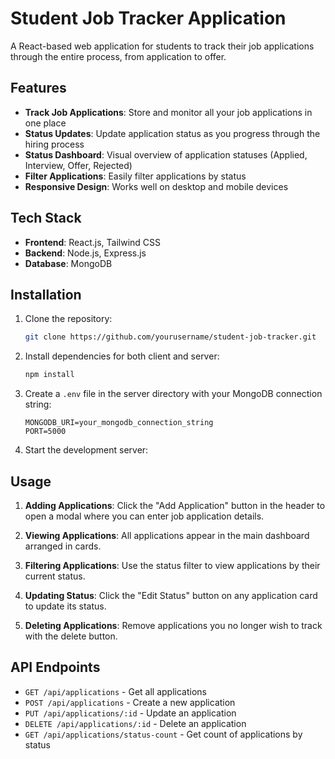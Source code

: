 # Student Job Tracker Application
A React-based web application for students to track their job applications through the entire process, from application to offer.

## Features
- **Track Job Applications**: Store and monitor all your job applications in one place
- **Status Updates**: Update application status as you progress through the hiring process
- **Status Dashboard**: Visual overview of application statuses (Applied, Interview, Offer, Rejected)
- **Filter Applications**: Easily filter applications by status
- **Responsive Design**: Works well on desktop and mobile devices

## Tech Stack

- **Frontend**: React.js, Tailwind CSS
- **Backend**: Node.js, Express.js
- **Database**: MongoDB

## Installation
1. Clone the repository:
   ```bash
   git clone https://github.com/yourusername/student-job-tracker.git

2. Install dependencies for both client and server:
   ```bash
   npm install
   

3. Create a `.env` file in the server directory with your MongoDB connection string:
   ```
   MONGODB_URI=your_mongodb_connection_string
   PORT=5000
   ```

4. Start the development server:

## Usage

1. **Adding Applications**: Click the "Add Application" button in the header to open a modal where you can enter job application details.

2. **Viewing Applications**: All applications appear in the main dashboard arranged in cards.

3. **Filtering Applications**: Use the status filter to view applications by their current status.

4. **Updating Status**: Click the "Edit Status" button on any application card to update its status.

5. **Deleting Applications**: Remove applications you no longer wish to track with the delete button.

## API Endpoints

- `GET /api/applications` - Get all applications
- `POST /api/applications` - Create a new application
- `PUT /api/applications/:id` - Update an application
- `DELETE /api/applications/:id` - Delete an application
- `GET /api/applications/status-count` - Get count of applications by status

